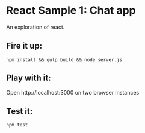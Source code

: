 # React Sample 1: Chat app

An exploration of react.

## Fire it up:
```
npm install && gulp build && node server.js
```

## Play with it:
Open http://localhost:3000 on two browser instances

## Test it:
```
npm test
```